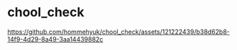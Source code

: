 # chool_check


https://github.com/hommehyuk/chool_check/assets/121222439/b38d62b8-14f9-4d29-8a49-3aa14439882c

